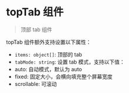 # topTab 组件
> 顶部 tab 组件

topTab 组件额外支持设置以下属性：
 - `items: object[]`: 顶部的 tab
 - `tabMode: string`: 设置 tab 模式，支持以下值：
  - auto: 自动模式，默认为 auto
  - fixed: 固定大小，会横向填充整个屏幕宽度
  - scrollable: 可滚动